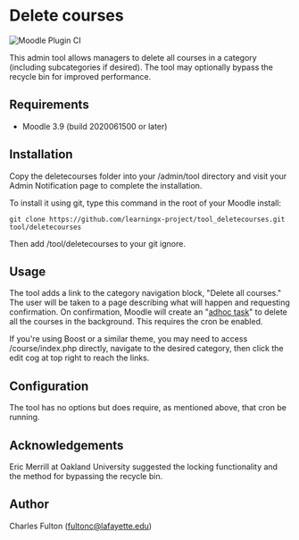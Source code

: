 Delete courses
==============

![Moodle Plugin CI](https://github.com/LafColITS/moodle-tool_deletecourses/workflows/Moodle%20Plugin%20CI/badge.svg)

This admin tool allows managers to delete all courses in a category (including subcategories if desired). The tool may optionally bypass the recycle bin for improved performance.

Requirements
------------
- Moodle 3.9 (build 2020061500 or later)

Installation
------------
Copy the deletecourses folder into your /admin/tool directory and visit your Admin Notification page to complete the installation.
  
To install it using git, type this command in the root of your Moodle install:

    git clone https://github.com/learningx-project/tool_deletecourses.git tool/deletecourses

Then add /tool/deletecourses to your git ignore.

Usage
-----
The tool adds a link to the category navigation block, "Delete all courses." The user will be taken to a page describing what will happen and requesting confirmation. On confirmation, Moodle will create an "[adhoc task](https://docs.moodle.org/dev/Task_API#Adhoc_tasks)" to delete all the courses in the background. This requires the cron be enabled.

If you're using Boost or a similar theme, you may need to access /course/index.php directly, navigate to the desired category, then click the edit cog at top right to reach the links.

Configuration
-------------
The tool has no options but does require, as mentioned above, that cron be running.

Acknowledgements
----------------
Eric Merrill at Oakland University suggested the locking functionality and the method for bypassing the recycle bin.

Author
------
Charles Fulton (fultonc@lafayette.edu)
